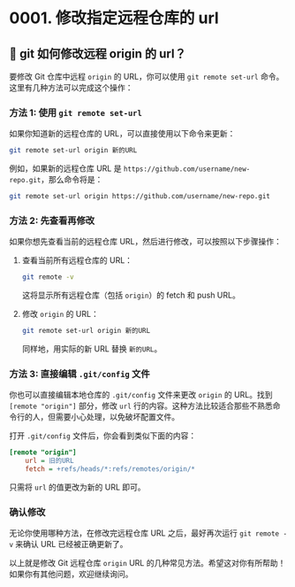 # 0001. 修改指定远程仓库的 url

## 🤖 git 如何修改远程 origin 的 url？

要修改 Git 仓库中远程 `origin` 的 URL，你可以使用 `git remote set-url` 命令。这里有几种方法可以完成这个操作：

### 方法 1: 使用 `git remote set-url`

如果你知道新的远程仓库的 URL，可以直接使用以下命令来更新：

```sh
git remote set-url origin 新的URL
```

例如，如果新的远程仓库 URL 是 `https://github.com/username/new-repo.git`，那么命令将是：

```sh
git remote set-url origin https://github.com/username/new-repo.git
```

### 方法 2: 先查看再修改

如果你想先查看当前的远程仓库 URL，然后进行修改，可以按照以下步骤操作：

1. 查看当前所有远程仓库的 URL：

   ```sh
   git remote -v
   ```

   这将显示所有远程仓库（包括 `origin`）的 fetch 和 push URL。

2. 修改 `origin` 的 URL：

   ```sh
   git remote set-url origin 新的URL
   ```

   同样地，用实际的新 URL 替换 `新的URL`。

### 方法 3: 直接编辑 `.git/config` 文件

你也可以直接编辑本地仓库的 `.git/config` 文件来更改 `origin` 的 URL。找到 `[remote "origin"]` 部分，修改 `url` 行的内容。这种方法比较适合那些不熟悉命令行的人，但需要小心处理，以免破坏配置文件。

打开 `.git/config` 文件后，你会看到类似下面的内容：

```ini
[remote "origin"]
    url = 旧的URL
    fetch = +refs/heads/*:refs/remotes/origin/*
```

只需将 `url` 的值更改为新的 URL 即可。

### 确认修改

无论你使用哪种方法，在修改完远程仓库 URL 之后，最好再次运行 `git remote -v` 来确认 URL 已经被正确更新了。

以上就是修改 Git 远程仓库 `origin` URL 的几种常见方法。希望这对你有所帮助！如果你有其他问题，欢迎继续询问。